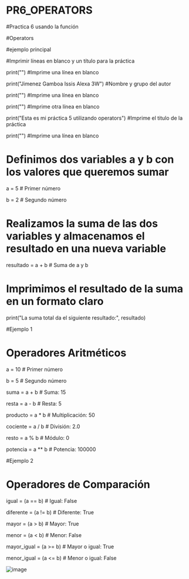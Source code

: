 # PR6_OPERATORS

#Practica 6 usando la función

#Operators

#ejemplo principal

#Imprimir líneas en blanco y un título para la práctica

print("")  #Imprime una línea en blanco

print("Jimenez Gamboa Issis Alexa 3W")  #Nombre y grupo del autor

print("")  #Imprime una línea en blanco

print("")  #Imprime otra línea en blanco

print("Esta es mi práctica 5 utilizando operators")  #Imprime el titulo de la práctica

print("")  #Imprime una línea en blanco

# Definimos dos variables a y b con los valores que queremos sumar

a = 5  # Primer número

b = 2  # Segundo número

# Realizamos la suma de las dos variables y almacenamos el resultado en una nueva variable

resultado = a + b  # Suma de a y b

# Imprimimos el resultado de la suma en un formato claro

print("La suma total da el siguiente resultado:", resultado)

#Ejemplo 1

# Operadores Aritméticos

a = 10  # Primer número

b = 5   # Segundo número

suma = a + b        # Suma: 15

resta = a - b       # Resta: 5

producto = a * b    # Multiplicación: 50

cociente = a / b    # División: 2.0

resto = a % b       # Módulo: 0

potencia = a ** b   # Potencia: 100000

#Ejemplo 2

# Operadores de Comparación

igual = (a == b)          # Igual: False

diferente = (a != b)      # Diferente: True

mayor = (a > b)           # Mayor: True

menor = (a < b)           # Menor: False

mayor_igual = (a >= b)    # Mayor o igual: True

menor_igual = (a <= b)    # Menor o igual: False

![image](https://github.com/user-attachments/assets/294e25c8-bde1-4aef-8328-291112605eb7)
